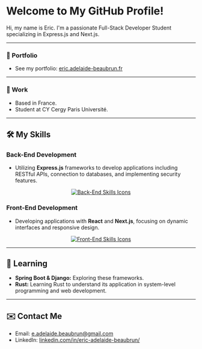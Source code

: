 # Welcome to My GitHub Profile!

Hi, my name is Eric. I'm a passionate Full-Stack Developer Student specializing in Express.js and Next.js.

---

### 📁 Portfolio
* See my portfolio: [eric.adelaide-beaubrun.fr](https://eric.adelaide-beaubrun.fr)

---

### 💼 Work
* Based in France.
* Student at CY Cergy Paris Université.

---

## 🛠️ My Skills

### Back-End Development
* Utilizing **Express.js** frameworks to develop applications including RESTful APIs, connection to databases, and implementing security features.

<p align="center">
  <a href="https://skillicons.dev">
    <img src="https://skillicons.dev/icons?i=java,python,nodejs,express" alt="Back-End Skills Icons"/>    
  </a>
</p>

### Front-End Development
* Developing applications with **React** and **Next.js**, focusing on dynamic interfaces and responsive design.

<p align="center">
  <a href="https://skillicons.dev">
    <img src="https://skillicons.dev/icons?i=js,ts,react,next" alt="Front-End Skills Icons"/>
  </a>
</p>

---

## 🚀 Learning

* **Spring Boot & Django:** Exploring these frameworks.
* **Rust:** Learning Rust to understand its application in system-level programming and web development.

---

## ✉️ Contact Me

* Email: [e.adelaide.beaubrun@gmail.com](mailto:e.adelaide.beaubrun@gmail.com)
* LinkedIn: [linkedin.com/in/eric-adelaide-beaubrun/](https://www.linkedin.com/in/eric-adelaide-beaubrun-416547290/)
